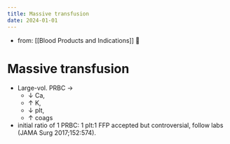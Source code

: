 ```yaml
---
title: Massive transfusion
date: 2024-01-01
---
```


- from: [[Blood Products and Indications]] 󰒖

# Massive transfusion

- Large-vol. PRBC →
  - ↓ Ca,
  - ↑ K,
  - ↓ plt,
  - ↑ coags
- initial ratio of 1 PRBC: 1 plt:1 FFP accepted but controversial, follow labs (JAMA Surg 2017;152:574).
